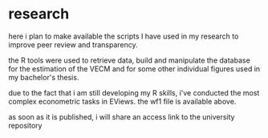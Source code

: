 # research

here i plan to make available the scripts I have used in my research to improve peer review and transparency. 

the R tools were used to retrieve data, build and manipulate the database for the estimation of the VECM 
and for some other individual figures used in my bachelor's thesis. 

due to the fact that i am still developing my R skills, i've conducted the most complex econometric tasks in EViews.
the wf1 file is available above. 

as soon as it is published, i will share an access link to the university repository
